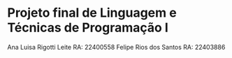 # Projeto final de Linguagem e Técnicas de Programação I 
Ana Luisa Rigotti Leite RA: 22400558
Felipe Rios dos Santos RA: 22403886
